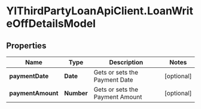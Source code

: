 # YlThirdPartyLoanApiClient.LoanWriteOffDetailsModel

## Properties

Name | Type | Description | Notes
------------ | ------------- | ------------- | -------------
**paymentDate** | **Date** | Gets or sets the Payment Date | [optional] 
**paymentAmount** | **Number** | Gets or sets the Payment Amount | [optional] 


